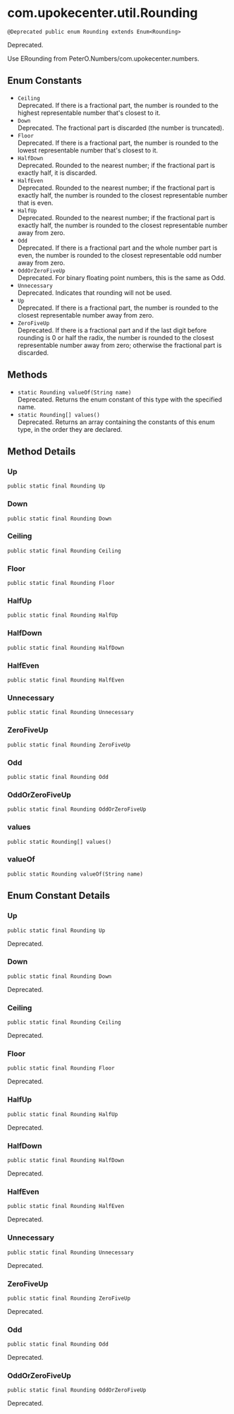 # com.upokecenter.util.Rounding

    @Deprecated public enum Rounding extends Enum<Rounding>

Deprecated.&nbsp;
<div class='block'>Use ERounding from PeterO.Numbers/com.upokecenter.numbers.</div>

## Enum Constants

* `Ceiling`<br>
 Deprecated.  If there is a fractional part, the number is rounded to the highest
 representable number that's closest to it.
* `Down`<br>
 Deprecated.  The fractional part is discarded (the number is truncated).
* `Floor`<br>
 Deprecated.  If there is a fractional part, the number is rounded to the lowest
 representable number that's closest to it.
* `HalfDown`<br>
 Deprecated.  Rounded to the nearest number; if the fractional part is exactly half, it is
 discarded.
* `HalfEven`<br>
 Deprecated.  Rounded to the nearest number; if the fractional part is exactly half, the
 number is rounded to the closest representable number that is even.
* `HalfUp`<br>
 Deprecated.  Rounded to the nearest number; if the fractional part is exactly half, the
 number is rounded to the closest representable number away from zero.
* `Odd`<br>
 Deprecated.  If there is a fractional part and the whole number part is even, the number
 is rounded to the closest representable odd number away from zero.
* `OddOrZeroFiveUp`<br>
 Deprecated.  For binary floating point numbers, this is the same as Odd.
* `Unnecessary`<br>
 Deprecated.  Indicates that rounding will not be used.
* `Up`<br>
 Deprecated.  If there is a fractional part, the number is rounded to the closest
 representable number away from zero.
* `ZeroFiveUp`<br>
 Deprecated.  If there is a fractional part and if the last digit before rounding is 0 or
 half the radix, the number is rounded to the closest representable
 number away from zero; otherwise the fractional part is discarded.

## Methods

* `static Rounding valueOf(String name)`<br>
 Deprecated.  Returns the enum constant of this type with the specified name.
* `static Rounding[] values()`<br>
 Deprecated.  Returns an array containing the constants of this enum type, in
the order they are declared.

## Method Details

### Up
    public static final Rounding Up
### Down
    public static final Rounding Down
### Ceiling
    public static final Rounding Ceiling
### Floor
    public static final Rounding Floor
### HalfUp
    public static final Rounding HalfUp
### HalfDown
    public static final Rounding HalfDown
### HalfEven
    public static final Rounding HalfEven
### Unnecessary
    public static final Rounding Unnecessary
### ZeroFiveUp
    public static final Rounding ZeroFiveUp
### Odd
    public static final Rounding Odd
### OddOrZeroFiveUp
    public static final Rounding OddOrZeroFiveUp
### values
    public static Rounding[] values()
### valueOf
    public static Rounding valueOf(String name)
## Enum Constant Details

### Up
    public static final Rounding Up
Deprecated.&nbsp;
### Down
    public static final Rounding Down
Deprecated.&nbsp;
### Ceiling
    public static final Rounding Ceiling
Deprecated.&nbsp;
### Floor
    public static final Rounding Floor
Deprecated.&nbsp;
### HalfUp
    public static final Rounding HalfUp
Deprecated.&nbsp;
### HalfDown
    public static final Rounding HalfDown
Deprecated.&nbsp;
### HalfEven
    public static final Rounding HalfEven
Deprecated.&nbsp;
### Unnecessary
    public static final Rounding Unnecessary
Deprecated.&nbsp;
### ZeroFiveUp
    public static final Rounding ZeroFiveUp
Deprecated.&nbsp;
### Odd
    public static final Rounding Odd
Deprecated.&nbsp;
### OddOrZeroFiveUp
    public static final Rounding OddOrZeroFiveUp
Deprecated.&nbsp;

